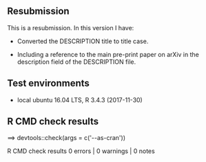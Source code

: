 ## Resubmission
This is a resubmission. In this version I have:

* Converted the DESCRIPTION title to title case.

* Including a reference to the main pre-print paper on arXiv in the description 
field of the DESCRIPTION file. 

## Test environments
* local ubuntu 16.04 LTS, R 3.4.3 (2017-11-30)

## R CMD check results
==> devtools::check(args = c('--as-cran'))

R CMD check results
0 errors | 0 warnings | 0 notes
